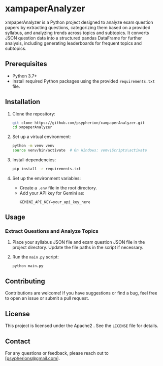 # xampaperAnalyzer

xmpaperAnalyzer is a Python project designed to analyze exam question papers by extracting questions, categorizing them based on a provided syllabus, and analyzing trends across topics and subtopics. It converts JSON question data into a structured pandas DataFrame for further analysis, including generating leaderboards for frequent topics and subtopics.


## Prerequisites

- Python 3.7+
- Install required Python packages using the provided `requirements.txt` file.

## Installation

1. Clone the repository:
    ```bash
    git clone https://github.com/psypherion/xampaperAnalyzer.git
    cd xmpaperAnalyzer
    ```

2. Set up a virtual environment:
    ```bash
    python -m venv venv
    source venv/bin/activate  # On Windows: venv\Scripts\activate
    ```

3. Install dependencies:
    ```bash
    pip install -r requirements.txt
    ```

4. Set up the environment variables:
    - Create a `.env` file in the root directory.
    - Add your API key for Gemini as:
      ```
      GEMINI_API_KEY=your_api_key_here
      ```

## Usage

### Extract Questions and Analyze Topics

1. Place your syllabus JSON file and exam question JSON file in the project directory. Update the file paths in the script if necessary.

2. Run the `main.py` script:
    ```bash
    python main.py
    ```


## Contributing

Contributions are welcome! If you have suggestions or find a bug, feel free to open an issue or submit a pull request.

## License

This project is licensed under the Apache2 . See the `LICENSE` file for details.

## Contact

For any questions or feedback, please reach out to [psypherions@gmail.com].
